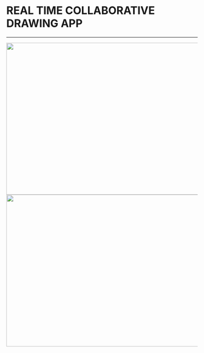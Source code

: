 # REAL TIME COLLABORATIVE DRAWING APP
---

<img src="https://github.com/user-attachments/assets/3bc62e6e-d201-4a08-8939-a1d4901f0148" width="800" height="400">
<img src="https://github.com/user-attachments/assets/039855ce-09cf-43de-816e-bd753479d94a" width="800" height="400">


